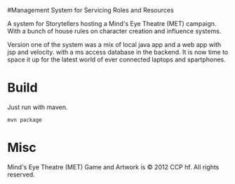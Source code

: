 #Management System for Servicing Roles and Resources 

A system for Storytellers hosting a Mind's Eye Theatre (MET) campaign.
With a bunch of house rules on character creation and influence systems.

Version one of the system was a mix of local java app and a web app with jsp and velocity. 
with a ms access database in the backend.
It is now time to space it up for the latest world of ever connected laptops and spartphones.




# Build
Just run with maven.

    mvn package
    
# Misc
Mind's Eye Theatre (MET) Game and Artwork is © 2012 CCP hf. All rights reserved.
